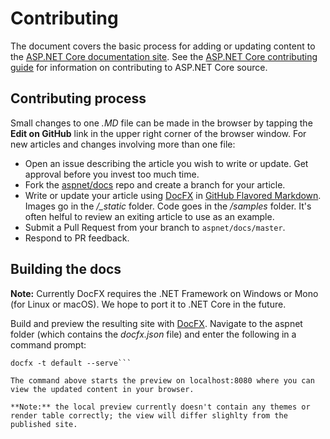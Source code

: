 Contributing
============

The document covers the basic process for adding or updating content to the [ASP.NET Core documentation site](https://docs.asp.net). See the [ASP.NET Core contributing guide](https://github.com/aspnet/Home/blob/dev/CONTRIBUTING.md) for information on contributing to ASP.NET Core source.

## Contributing process

Small changes to one *.MD* file can be made in the browser by tapping the **Edit on GitHub** link in the upper right corner of the browser window. For new articles and changes involving more than one file:

* Open an issue describing the article you wish to write or update. Get approval before you invest too much time.
* Fork the [aspnet/docs](https://github.com/aspnet/Docs/) repo and create a branch for your article.
* Write or update your article using [DocFX](https://dotnet.github.io/docfx/tutorial/docfx_getting_started.html#2-use-docfx-as-a-command-line-tool) in [GitHub Flavored Markdown](https://guides.github.com/features/mastering-markdown/). Images go in the *<article-name>/_static* folder. Code goes in the *<article-name>/samples* folder. It's often helful to review an exiting article to use as an example.
* Submit a Pull Request from your branch to `aspnet/docs/master`.
* Respond to PR feedback.


## Building the docs

**Note:** Currently DocFX requires the .NET Framework on Windows or Mono (for Linux or macOS). We hope to port it to .NET Core in the future. 

Build and preview the resulting site with [DocFX](https://dotnet.github.io/docfx/tutorial/docfx_getting_started.html#2-use-docfx-as-a-command-line-tool). Navigate to the aspnet folder (which contains the *docfx.json* file) and enter the following in a command prompt:

```
docfx -t default --serve```
	
The command above starts the preview on localhost:8080 where you can view the updated content in your browser.

**Note:** the local preview currently doesn't contain any themes or render table correctly; the view will differ slighlty from the published site.
